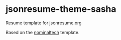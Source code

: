 jsonresume-theme-sasha
================================
Resume template for jsonresume.org

Based on the [nominaltech](https://github.com/joshglendenning/jsonresume-theme-nominaltech) template.
